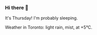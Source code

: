 ### Hi there :wave:

It's Thursday! I'm probably sleeping.

Weather in Toronto: light rain, mist, at +5°C.
